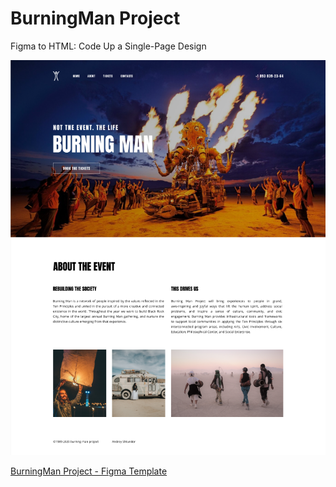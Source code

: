 # BurningMan Project

Figma to HTML: Code Up a Single-Page Design

![BurningMan Site](burningman.png)

[BurningMan Project - Figma Template](https://www.figma.com/file/ZrzevUkKTsMxd5Pkt9OTKS/Burning-Man?node-id=0%3A1)
